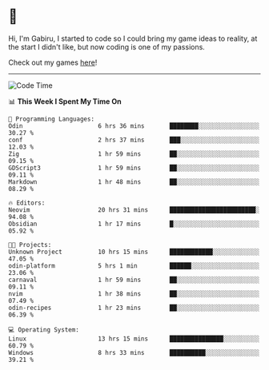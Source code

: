 # 🐀

Hi, I'm Gabiru, I started to code so I could bring my game ideas to reality, at the start I didn't like, but now coding is one of my passions.

Check out my games [here](https://gabiru.art/projetos/)!

---

<!--START_SECTION:waka-->
![Code Time](http://img.shields.io/badge/Code%20Time-372%20hrs%203%20mins-blue)

📊 **This Week I Spent My Time On** 

```text
💬 Programming Languages: 
Odin                     6 hrs 36 mins       ████████░░░░░░░░░░░░░░░░░   30.27 % 
conf                     2 hrs 37 mins       ███░░░░░░░░░░░░░░░░░░░░░░   12.03 % 
Zig                      1 hr 59 mins        ██░░░░░░░░░░░░░░░░░░░░░░░   09.15 % 
GDScript3                1 hr 59 mins        ██░░░░░░░░░░░░░░░░░░░░░░░   09.11 % 
Markdown                 1 hr 48 mins        ██░░░░░░░░░░░░░░░░░░░░░░░   08.29 % 

🔥 Editors: 
Neovim                   20 hrs 31 mins      ████████████████████████░   94.08 % 
Obsidian                 1 hr 17 mins        █░░░░░░░░░░░░░░░░░░░░░░░░   05.92 % 

🐱‍💻 Projects: 
Unknown Project          10 hrs 15 mins      ████████████░░░░░░░░░░░░░   47.05 % 
odin-platform            5 hrs 1 min         ██████░░░░░░░░░░░░░░░░░░░   23.06 % 
carnaval                 1 hr 59 mins        ██░░░░░░░░░░░░░░░░░░░░░░░   09.11 % 
nvim                     1 hr 38 mins        ██░░░░░░░░░░░░░░░░░░░░░░░   07.49 % 
odin-recipes             1 hr 23 mins        ██░░░░░░░░░░░░░░░░░░░░░░░   06.39 % 

💻 Operating System: 
Linux                    13 hrs 15 mins      ███████████████░░░░░░░░░░   60.79 % 
Windows                  8 hrs 33 mins       ██████████░░░░░░░░░░░░░░░   39.21 % 
```


<!--END_SECTION:waka-->
